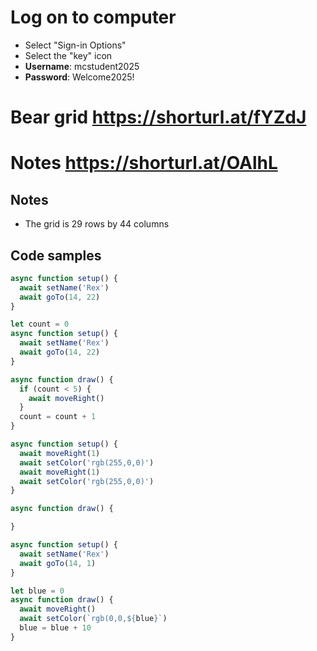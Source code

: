 # Log on to computer

* Select "Sign-in Options"
* Select the "key" icon
* **Username**: mcstudent2025
* **Password**: Welcome2025!

# Bear grid https://shorturl.at/fYZdJ
# Notes https://shorturl.at/OAlhL
## Notes
* The grid is 29 rows by 44 columns



## Code samples
```js
async function setup() {
  await setName('Rex')
  await goTo(14, 22)
}
```

```js
let count = 0
async function setup() {
  await setName('Rex')
  await goTo(14, 22)
}

async function draw() {
  if (count < 5) {
    await moveRight()
  }
  count = count + 1
}
```

```js
async function setup() {
  await moveRight(1)
  await setColor('rgb(255,0,0)')
  await moveRight(1)
  await setColor('rgb(255,0,0)')
}                                 

async function draw() {

}
```

```js
async function setup() {
  await setName('Rex')
  await goTo(14, 1)
}                                 

let blue = 0
async function draw() {
  await moveRight()
  await setColor(`rgb(0,0,${blue}`)
  blue = blue + 10
}
```
